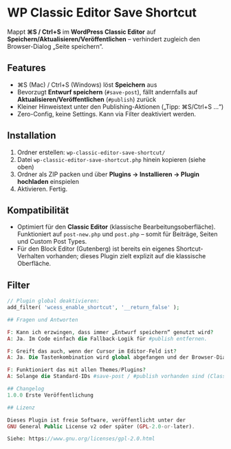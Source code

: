 # WP Classic Editor Save Shortcut

Mappt **⌘S / Ctrl+S** im **WordPress Classic Editor** auf **Speichern/Aktualisieren/Veröffentlichen** – verhindert zugleich den Browser-Dialog „Seite speichern“.

## Features
- ⌘S (Mac) / Ctrl+S (Windows) löst **Speichern** aus
- Bevorzugt **Entwurf speichern** (`#save-post`), fällt andernfalls auf **Aktualisieren/Veröffentlichen** (`#publish`) zurück
- Kleiner Hinweistext unter den Publishing-Aktionen („Tipp: ⌘S/Ctrl+S …“)
- Zero-Config, keine Settings. Kann via Filter deaktiviert werden.

## Installation
1. Ordner erstellen: `wp-classic-editor-save-shortcut/`
2. Datei `wp-classic-editor-save-shortcut.php` hinein kopieren (siehe oben)
3. Ordner als ZIP packen und über **Plugins → Installieren → Plugin hochladen** einspielen
4. Aktivieren. Fertig.

## Kompatibilität
- Optimiert für den **Classic Editor** (klassische Bearbeitungsoberfläche). Funktioniert auf `post-new.php` und `post.php` – somit für Beiträge, Seiten und Custom Post Types.
- Für den Block Editor (Gutenberg) ist bereits ein eigenes Shortcut-Verhalten vorhanden; dieses Plugin zielt explizit auf die klassische Oberfläche.

## Filter
```php
// Plugin global deaktivieren:
add_filter( 'wcess_enable_shortcut', '__return_false' );

## Fragen und Antworten

F: Kann ich erzwingen, dass immer „Entwurf speichern“ genutzt wird?
A: Ja. Im Code einfach die Fallback-Logik für #publish entfernen.

F: Greift das auch, wenn der Cursor im Editor-Feld ist?
A: Ja. Die Tastenkombination wird global abgefangen und der Browser-Dialog unterdrückt.

F: Funktioniert das mit allen Themes/Plugins?
A: Solange die Standard-IDs #save-post / #publish vorhanden sind (Classic UI), ja.

## Changelog
1.0.0 Erste Veröffentlichung

## Lizenz

Dieses Plugin ist freie Software, veröffentlicht unter der
GNU General Public License v2 oder später (GPL-2.0-or-later).

Siehe: https://www.gnu.org/licenses/gpl-2.0.html
